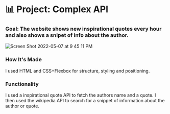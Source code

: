 # 📊 Project: Complex API 

### Goal: The website shows new inspirational quotes every hour and also shows a snipet of info about the author.

![Screen Shot 2022-05-07 at 9 45 11 PM](https://user-images.githubusercontent.com/88361309/167278382-ca209664-e48d-47bb-8f59-2c1b5d56f45d.png)


### How It's Made 
I used HTML and CSS+Flexbox for structure, styling and positioning.

### Functionality
I used a inspirational quote API to fetch the authors name and a quote. I then used the wikipedia API to search for a snippet of information about the author or quote.


